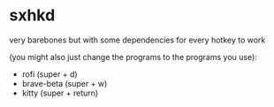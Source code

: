 # sxhkd

very barebones but with some dependencies for every hotkey to work

(you might also just change the programs to the programs you use):

- rofi (super + d)
- brave-beta (super + w)
- kitty (super + return)